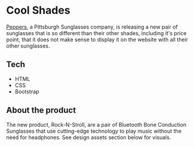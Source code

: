 # Cool Shades

[Peppers](https://www.peppersusa.com/), a Pittsburgh Sunglasses company, is releasing a new pair of sunglasses that is so different than their other shades, including it's price point, that it does not make sense to display it on the website with all their other sunglasses.

## Tech

- HTML
- CSS
- Bootstrap

## About the product

The new product, Rock-N-Stroll, are a pair of Bluetooth Bone Conduction Sunglasses that use cutting-edge technology to play music without the need for headphones. See design assets section below for visuals.
